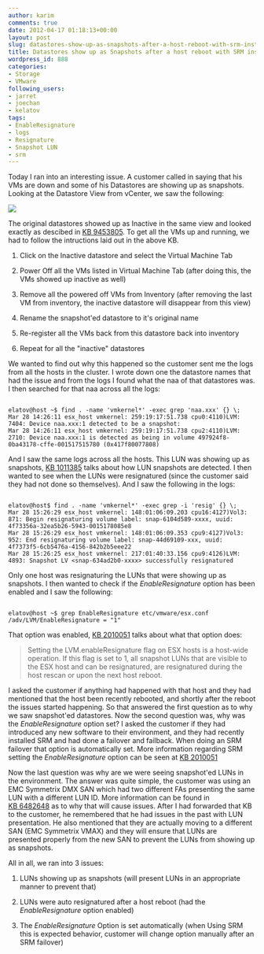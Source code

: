 ```yaml
---
author: karim
comments: true
date: 2012-04-17 01:18:13+00:00
layout: post
slug: datastores-show-up-as-snapshots-after-a-host-reboot-with-srm-installed
title: Datastores show up as Snapshots after a host reboot with SRM installed
wordpress_id: 888
categories:
- Storage
- VMware
following_users:
- jarret
- joechan
- kelatov
tags:
- EnableResignature
- logs
- Resignature
- Snapshot LUN
- srm
---
```


Today I ran into an interesting issue. A customer called in saying that his VMs are down and some of his Datastores are showing up as snapshots. Looking at the Datastore View from vCenter, we saw the following:

[![](http://virtuallyhyper.com/wp-content/uploads/2012/04/datastore_snapshots_1.png)](http://virtuallyhyper.com/wp-content/uploads/2012/04/datastore_snapshots_1.png)

The original datastores showed up as Inactive in the same view and looked exactly as descibed in [KB 9453805](http://kb.vmware.com/kb/9453805). To get all the VMs up and running, we had to follow the intructions laid out in the above KB.



	
  1. Click on the Inactive datastore and select the Virtual Machine Tab

	
  2. Power Off all the VMs listed in Virtual Machine Tab (after doing this, the VMs showed up inactive as well)

	
  3. Remove all the powered off VMs from Inventory (after removing the last VM from inventory, the inactive datastore will disappear from this view)

	
  4. Rename the snapshot'ed datastore to it's original name

	
  5. Re-register all the VMs back from this datastore back into inventory

	
  6. Repeat for all the "inactive" datastores


We wanted to find out why this happened so the customer sent me the logs from all the hosts in the cluster. I wrote down one the datastore names that had the issue and from the logs I found what the naa of that datastores was. I then searched for that naa across all the logs:


```

elatov@host ~$ find . -name 'vmkernel*' -exec grep 'naa.xxx' {} \;
Mar 28 14:26:11 esx_host vmkernel: 259:19:17:51.738 cpu0:4110)LVM: 7404: Device naa.xxx:1 detected to be a snapshot:
Mar 28 14:26:11 esx_host vmkernel: 259:19:17:51.738 cpu2:4110)LVM: 2710: Device naa.xxx:1 is detected as being in volume 497924f8-0ba43178-cffe-001517515780 (0x417f80077808)

```


And I saw the same logs across all the hosts. This LUN was showing up as snapshots, [KB 1011385](http://kb.vmware.com/kb/1011385) talks about how LUN snapshots are detected. I then wanted to see when the LUNs were resignatured (since the customer said they had not done so themselves). And I saw the following in the logs:


```

elatov@host$ find . -name 'vmkernel*' -exec grep -i 'resig' {} \;
Mar 28 15:26:29 esx_host vmkernel: 148:01:06:09.203 cpu16:4127)Vol3: 871: Begin resignaturing volume label: snap-6104d589-xxxx, uuid: 4f73356a-32ea5b26-5943-0015178085e8
Mar 28 15:26:29 esx_host vmkernel: 148:01:06:09.353 cpu9:4127)Vol3: 952: End resignaturing volume label: snap-44d69109-xxx, uuid: 4f7373f5-6cb5476a-4156-842b2b5eee22
Mar 28 15:26:25 esx_host vmkernel: 217:01:40:33.156 cpu9:4126)LVM: 4893: Snapshot LV <snap-634ad2b0-xxxx> successfully resignatured

```


Only one host was resignaturing the LUNs that were showing up as snapshots. I then wanted to check if the _EnableResignature_ option has been enabled and I saw the following:


```

elatov@host ~$ grep EnableResignature etc/vmware/esx.conf
/adv/LVM/EnableResignature = "1"

```


That option was enabled, [KB 2010051](http://kb.vmware.com/kb/2010051) talks about what that option does:


> Setting the LVM.enableResignature flag on ESX hosts is a host-wide operation. If this flag is set to 1, all snapshot LUNs that are visible to the ESX host and can be resignatured, are resignatured during the host rescan or upon the next host reboot.


I asked the customer if anything had happened with that host and they had mentioned that the host been recently rebooted, and shortly after the reboot the issues started happening. So that answered the first question as to why we saw snapshot'ed datastores. Now the second question was, why was the _EnableResignature_ option set? I asked the customer if they had introduced any new software to their environment, and they had recently installed SRM and had done a failover and failback. When doing an SRM failover that option is automatically set. More information regarding SRM setting the _EnableResignature_ option can be seen at [KB 2010051](http://kb.vmware.com/kb/2010051)

Now the last question was why are we were seeing snapshot'ed LUNs in the environment. The answer was quite simple, the customer was using an EMC Symmetrix DMX SAN which had two different FAs presenting the same LUN with a different LUN ID. More information can be found in [KB 6482648](http://kb.vmware.com/kb/6482648) as to why that will cause issues. After I had forwarded that KB to the customer, he remembered that he had issues in the past with LUN presentation. He also mentioned that they are actually moving to a different SAN (EMC Symmetrix VMAX) and they will ensure that LUNs are presented properly from the new SAN to prevent the LUNs from showing up as snapshots.

All in all, we ran into 3 issues:



	
  1. LUNs showing up as snapshots (will present LUNs in an appropriate manner to prevent that)

	
  2. LUNs were auto resignatured after a host reboot (had the _EnableResignature_ option enabled)

	
  3. The _EnableResignature_ Option is set automatically (when Using SRM this is expected behavior, customer will change option manually after an SRM failover)


